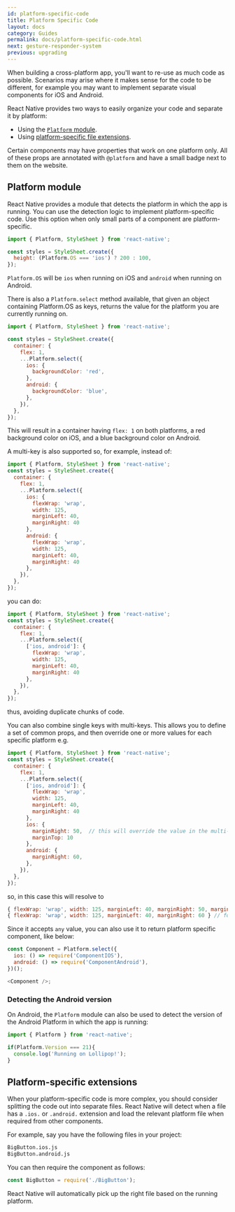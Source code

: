 ```yaml
---
id: platform-specific-code
title: Platform Specific Code
layout: docs
category: Guides
permalink: docs/platform-specific-code.html
next: gesture-responder-system
previous: upgrading
---
```


When building a cross-platform app, you'll want to re-use as much code as possible. Scenarios may arise where it makes sense for the code to be different, for example you may want to implement separate visual components for iOS and Android.

React Native provides two ways to easily organize your code and separate it by platform:

* Using the [`Platform` module](docs/platform-specific-code.html#platform-module).
* Using [platform-specific file extensions](docs/platform-specific-code.html#platform-specific-extensions).

Certain components may have properties that work on one platform only. All of these props are annotated with `@platform` and have a small badge next to them on the website.


## Platform module

React Native provides a module that detects the platform in which the app is running. You can use the detection logic to implement platform-specific code. Use this option when only small parts of a component are platform-specific.

```javascript
import { Platform, StyleSheet } from 'react-native';

const styles = StyleSheet.create({
  height: (Platform.OS === 'ios') ? 200 : 100,
});
```

`Platform.OS` will be `ios` when running on iOS and `android` when running on Android.

There is also a `Platform.select` method available, that given an object containing Platform.OS as keys, returns the value for the platform you are currently running on.

```javascript
import { Platform, StyleSheet } from 'react-native';

const styles = StyleSheet.create({
  container: {
    flex: 1,
    ...Platform.select({
      ios: {
        backgroundColor: 'red',
      },
      android: {
        backgroundColor: 'blue',
      },
    }),
  },
});
```

This will result in a container having `flex: 1` on both platforms, a red background color on iOS, and a blue background color on Android.

A multi-key is also supported so, for example, instead of:

```javascript
import { Platform, StyleSheet } from 'react-native';
const styles = StyleSheet.create({  
  container: {
    flex: 1,
    ...Platform.select({
      ios: {
        flexWrap: 'wrap',
        width: 125,
        marginLeft: 40,
        marginRight: 40
      },
      android: {
        flexWrap: 'wrap',
        width: 125,
        marginLeft: 40,
        marginRight: 40
      },
    }),
  },
});
```

you can do:
```javascript
import { Platform, StyleSheet } from 'react-native';
const styles = StyleSheet.create({  
  container: {
    flex: 1,
    ...Platform.select({
      ['ios, android']: {
        flexWrap: 'wrap',
        width: 125,
        marginLeft: 40,
        marginRight: 40
      },
    }),
  },
});
```

thus, avoiding duplicate chunks of code.

You can also combine single keys with multi-keys. This allows you to define a set of common props, and then override one or more values for each specific platform e.g.

```javascript
import { Platform, StyleSheet } from 'react-native';
const styles = StyleSheet.create({  
  container: {
    flex: 1,
    ...Platform.select({
      ['ios, android']: {
        flexWrap: 'wrap',
        width: 125,
        marginLeft: 40,
        marginRight: 40
      },
      ios: {
        marginRight: 50,  // this will override the value in the multi-key
        marginTop: 10     
      },
      android: {
        marginRight: 60,  
      },
    }),
  },
});
```
so, in this case this will resolve to 

```javascript
{ flexWrap: 'wrap', width: 125, marginLeft: 40, marginRight: 50, marginTop: 10 } // for ios
{ flexWrap: 'wrap', width: 125, marginLeft: 40, marginRight: 60 } // for android
```

Since it accepts `any` value, you can also use it to return platform specific component, like below:

```javascript
const Component = Platform.select({
  ios: () => require('ComponentIOS'),
  android: () => require('ComponentAndroid'),
})();

<Component />;
```

### Detecting the Android version

On Android, the `Platform` module can also be used to detect the version of the Android Platform in which the app is running:

```javascript
import { Platform } from 'react-native';

if(Platform.Version === 21){
  console.log('Running on Lollipop!');
}
```

## Platform-specific extensions

When your platform-specific code is more complex, you should consider splitting the code out into separate files. React Native will detect when a file has a `.ios.` or `.android.` extension and load the relevant platform file when required from other components.

For example, say you have the following files in your project:

```sh
BigButton.ios.js
BigButton.android.js
```

You can then require the component as follows:

```javascript
const BigButton = require('./BigButton');
```

React Native will automatically pick up the right file based on the running platform.
